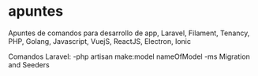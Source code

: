 # apuntes
Apuntes de comandos para desarrollo de app, Laravel, Filament, Tenancy, PHP, Golang, Javascript, VuejS, ReactJS, Electron, Ionic


Comandos Laravel:
-php artisan make:model nameOfModel -ms Migration and Seeders
